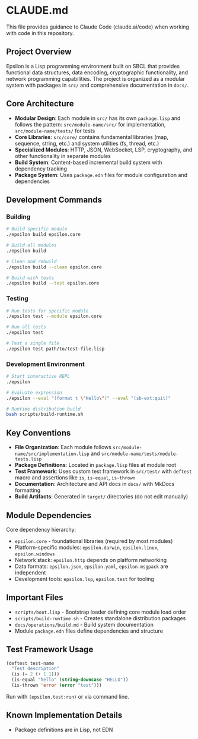 # CLAUDE.md

This file provides guidance to Claude Code (claude.ai/code) when working with code in this repository.

## Project Overview

Epsilon is a Lisp programming environment built on SBCL that provides functional data structures, data encoding, cryptographic functionality, and network programming capabilities. The project is organized as a modular system with packages in `src/` and comprehensive documentation in `docs/`.

## Core Architecture

- **Modular Design**: Each module in `src/` has its own `package.lisp` and follows the pattern: `src/module-name/src/` for implementation, `src/module-name/tests/` for tests
- **Core Libraries**: `src/core/` contains fundamental libraries (map, sequence, string, etc.) and system utilities (fs, thread, etc.)
- **Specialized Modules**: HTTP, JSON, WebSocket, LSP, cryptography, and other functionality in separate modules
- **Build System**: Content-based incremental build system with dependency tracking
- **Package System**: Uses `package.edn` files for module configuration and dependencies

## Development Commands

### Building
```bash
# Build specific module
./epsilon build epsilon.core

# Build all modules  
./epsilon build

# Clean and rebuild
./epsilon build --clean epsilon.core

# Build with tests
./epsilon build --test epsilon.core
```

### Testing
```bash
# Run tests for specific module
./epsilon test --module epsilon.core

# Run all tests
./epsilon test

# Test a single file
./epsilon test path/to/test-file.lisp
```

### Development Environment
```bash
# Start interactive REPL
./epsilon

# Evaluate expression
./epsilon --eval "(format t \"Hello\")" --eval "(sb-ext:quit)"

# Runtime distribution build
bash scripts/build-runtime.sh
```

## Key Conventions

- **File Organization**: Each module follows `src/module-name/src/implementation.lisp` and `src/module-name/tests/module-tests.lisp`
- **Package Definitions**: Located in `package.lisp` files at module root
- **Test Framework**: Uses custom test framework in `src/test/` with `deftest` macro and assertions like `is`, `is-equal`, `is-thrown`
- **Documentation**: Architecture and API docs in `docs/` with MkDocs formatting
- **Build Artifacts**: Generated in `target/` directories (do not edit manually)

## Module Dependencies

Core dependency hierarchy:
- `epsilon.core` - foundational libraries (required by most modules)
- Platform-specific modules: `epsilon.darwin`, `epsilon.linux`, `epsilon.windows`
- Network stack: `epsilon.http` depends on platform networking
- Data formats: `epsilon.json`, `epsilon.yaml`, `epsilon.msgpack` are independent
- Development tools: `epsilon.lsp`, `epsilon.test` for tooling

## Important Files

- `scripts/boot.lisp` - Bootstrap loader defining core module load order
- `scripts/build-runtime.sh` - Creates standalone distribution packages
- `docs/operations/build.md` - Build system documentation
- Module `package.edn` files define dependencies and structure

## Test Framework Usage

```lisp
(deftest test-name
  "Test description"
  (is (= 2 (+ 1 1)))
  (is-equal "hello" (string-downcase "HELLO"))
  (is-thrown 'error (error "test")))
```

Run with `(epsilon.test:run)` or via command line.

## Known Implementation Details

- Package definitions are in Lisp, not EDN